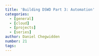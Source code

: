 ```yaml
---
title: 'Building DSWD Part 3: Automation'
categories:
  - [general]
  - [cloud]
  - [projects]
  - [series]
author: Daniel Chegwidden
number: 21
tags:
---
```



